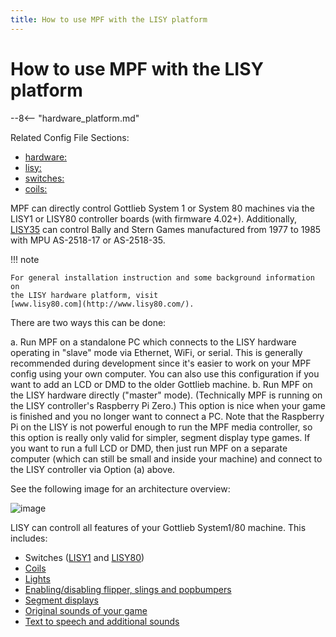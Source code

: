 ```yaml
---
title: How to use MPF with the LISY platform
---
```


# How to use MPF with the LISY platform

--8<-- "hardware_platform.md"

Related Config File Sections:

* [hardware:](../../config/hardware.md)
* [lisy:](../../config/lisy.md)
* [switches:](../../config/switches.md)
* [coils:](../../config/coils.md)

MPF can directly control Gottlieb System 1 or System 80 machines via the
LISY1 or LISY80 controller boards (with firmware 4.02+). Additionally,
[LISY35](https://lisy.dev/lisy35.html) can control Bally and Stern Games
manufactured from 1977 to 1985 with MPU AS-2518-17 or AS-2518-35.

!!! note

    For general installation instruction and some background information on
    the LISY hardware platform, visit
    [www.lisy80.com](http://www.lisy80.com/).

There are two ways this can be done:

a.  Run MPF on a standalone PC which connects to the LISY hardware
    operating in "slave" mode via Ethernet, WiFi, or serial. This is
    generally recommended during development since it's easier to work
    on your MPF config using your own computer. You can also use this
    configuration if you want to add an LCD or DMD to the older Gottlieb
    machine.
b.  Run MPF on the LISY hardware directly ("master" mode).
    (Technically MPF is running on the LISY controller's Raspberry Pi
    Zero.) This option is nice when your game is finished and you no
    longer want to connect a PC. Note that the Raspberry Pi on the LISY
    is not powerful enough to run the MPF media controller, so this
    option is really only valid for simpler, segment display type games.
    If you want to run a full LCD or DMD, then just run MPF on a
    separate computer (which can still be small and inside your machine)
    and connect to the LISY controller via Option (a) above.

See the following image for an architecture overview:

![image](../images/lisy_mpf_overview.jpg)

LISY can controll all features of your Gottlieb System1/80 machine. This
includes:

* Switches ([LISY1](switches_lisy1.md) and [LISY80](switches_lisy80.md))
* [Coils](drivers.md)
* [Lights](lights.md)
* [Enabling/disabling flipper, slings and popbumpers](flippers_slings_popbumpers.md)
* [Segment displays](segment_displays.md)
* [Original sounds of your game](../../mc/sound/index.md)
* [Text to speech and additional sounds](../../mc/sound/index.md)
